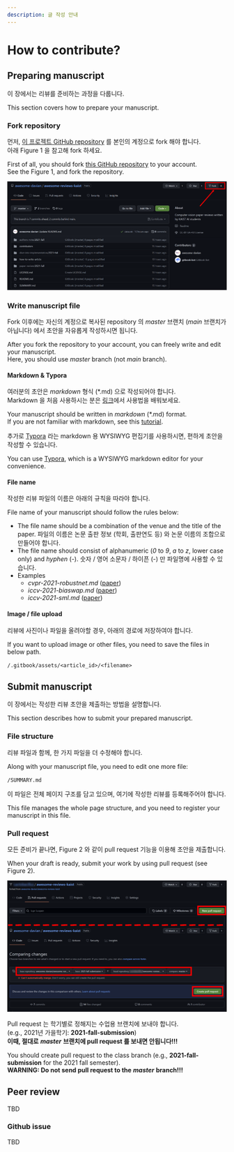 ```yaml
---
description: 글 작성 안내
---
```


# How to contribute?

## Preparing manuscript

이 장에서는 리뷰를 준비하는 과정을 다룹니다.

This section covers how to prepare your manuscript.

### Fork repository

먼저, [이 프로젝트 GitHub repository](https://github.com/awesome-davian/awesome-reviews-kaist) 를 본인의 계정으로 fork 해야 합니다.  
아래 Figure 1 을 참고해 fork 하세요.

First of all, you should fork [this GitHub repository](https://github.com/awesome-davian/awesome-reviews-kaist) to your account.  
See the Figure 1, and fork the repository.

![Figure 1: Fork repository \(top right, red box\)](.gitbook/assets/fork.png)

### Write manuscript file

Fork 이후에는 자신의 계정으로 복사된 repository 의 _master_ 브랜치 \(_main_ 브랜치가 아닙니다\) 에서 초안을 자유롭게 작성하시면 됩니다.

After you fork the repository to your account, you can freely write and edit your manuscript.  
Here, you should use _master_ branch \(not _main_ branch\).

#### Markdown & Typora

여러분의 초안은 _markdown_ 형식 \(\*.md\) 으로 작성되어야 합니다.  
Markdown 을 처음 사용하시는 분은 [링크](https://www.markdowntutorial.com/kr/)에서 사용법을 배워보세요.

Your manuscript should be written in _markdown_ \(\*.md\) format.  
If you are not familiar with markdown, see this [tutorial](https://www.markdowntutorial.com/).

추가로 [Typora](https://typora.io/) 라는 markdown 용 WYSIWYG 편집기를 사용하시면, 편하게 초안을 작성할 수 있습니다.

You can use [Typora](https://typora.io/), which is a WYSIWYG markdown editor for your convenience.

#### File name

작성한 리뷰 파일의 이름은 아래의 규칙을 따라야 합니다.

File name of your manuscript should follow the rules below:

* The file name should be a combination of the venue and the title of the paper. 파일의 이름은 논문 출판 정보 \(학회, 출판연도 등\) 와 논문 이름의 조합으로 만들어야 합니다.
* The file name should consist of alphanumeric \(_0_ to _9_, _a_ to _z_, lower case only\) and _hyphen_ \(-\). 숫자 / 영어 소문자 / 하이픈 \(-\) 만 파일명에 사용할 수 있습니다. 
* Examples
  * _cvpr-2021-robustnet.md_ \([paper](https://openaccess.thecvf.com/content/CVPR2021/html/Choi_RobustNet_Improving_Domain_Generalization_in_Urban-Scene_Segmentation_via_Instance_Selective_CVPR_2021_paper.html)\)
  * _iccv-2021-biaswap.md_ \([paper](https://openaccess.thecvf.com/content/ICCV2021/html/Kim_BiaSwap_Removing_Dataset_Bias_With_Bias-Tailored_Swapping_Augmentation_ICCV_2021_paper.html)\)
  * _iccv-2021-sml.md_ \([paper](https://openaccess.thecvf.com/content/ICCV2021/html/Jung_Standardized_Max_Logits_A_Simple_yet_Effective_Approach_for_Identifying_ICCV_2021_paper.html)\)

#### Image / file upload

리뷰에 사진이나 파일을 올려야할 경우, 아래의 경로에 저장하여야 합니다.

If you want to upload image or other files, you need to save the files in below path.

```text
/.gitbook/assets/<article_id>/<filename>
```

## Submit manuscript

이 장에서는 작성한 리뷰 초안을 제출하는 방법을 설명합니다.

This section describes how to submit your prepared manuscript.

### File structure

리뷰 파일과 함께, 한 가지 파일을 더 수정해야 합니다.

Along with your manuscript file, you need to edit one more file:

```text
/SUMMARY.md
```

이 파일은 전체 페이지 구조를 담고 있으며, 여기에 작성한 리뷰를 등록해주어야 합니다. 

This file manages the whole page structure, and you need to register your manuscript in this file.

### Pull request

모든 준비가 끝나면, Figure 2 와 같이 pull request 기능을 이용해 초안을 제출합니다.

When your draft is ready, submit your work by using pull request \(see Figure 2\).

![Figure 2: Pull request \(new pull request &#x2192; select branch &#x2192; create pull request\)](.gitbook/assets/pull-request.png)

Pull request 는 학기별로 정해지는 수업용 브랜치에 보내야 합니다.  
\(e.g., 2021년 가을학기: **2021-fall-submission**\)  
**이때, 절대로** _**master**_ **브랜치에 pull request 를 보내면 안됩니다!!!**

You should create pull request to the class branch \(e.g., **2021-fall-submission** for the 2021 fall semester\).  
**WARNING: Do not send pull request to the** _**master**_ **branch!!!**

## Peer review

TBD

### Github issue

TBD



